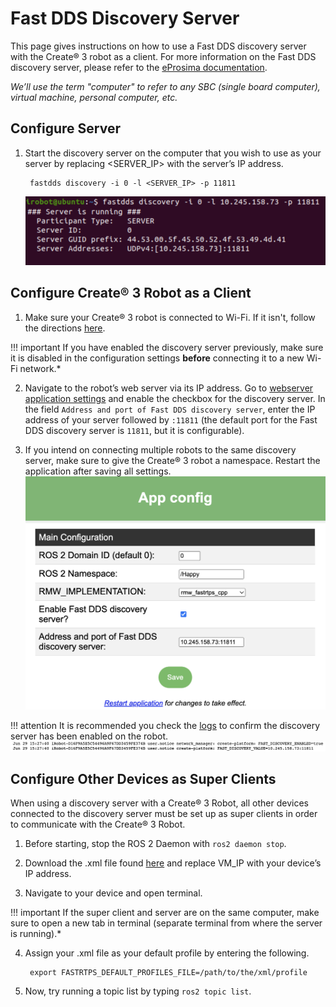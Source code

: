 # Fast DDS Discovery Server

This page gives instructions on how to use a Fast DDS discovery server with the Create® 3 robot as a client.
For more information on the Fast DDS discovery server, please refer to the [eProsima documentation](https://fastdds.docs.eprosima.com/en/latest/fastdds/ros2/discovery_server/ros2_discovery_server.html).

*We’ll use the term "computer" to refer to any SBC (single board computer), virtual machine, personal computer, etc.*

## Configure Server

1. Start the discovery server on the computer that you wish to use as your server by replacing <SERVER_IP> with the server’s IP address.

        fastdds discovery -i 0 -l <SERVER_IP> -p 11811
   
   ![](./data/fastdds.png)

## Configure Create® 3 Robot as a Client
1. Make sure your Create® 3 robot is connected to Wi-Fi. If it isn't, follow the directions [here](../provision/).

!!! important
    If you have enabled the discovery server previously, make sure it is disabled in the configuration settings **before** connecting it to a new Wi-Fi network.*

2. Navigate to the robot’s web server via its IP address.
Go to [webserver application settings](../../webserver/application/) and enable the checkbox for the discovery server.
In the field `Address and port of Fast DDS discovery server`, enter the IP address of your server followed by `:11811` (the default port for the Fast DDS discovery server is `11811`, but it is configurable).

3. If you intend on connecting multiple robots to the same discovery server, make sure to give the Create® 3 robot a namespace.
Restart the application after saving all settings.
  ![](./data/app-config.png)

!!! attention
      It is recommended you check the [logs](../../webserver/logs/) to confirm the discovery server has been enabled on the robot. ![](./data/logs.png)

## Configure Other Devices as Super Clients 
When using a discovery server with a Create® 3 Robot, all other devices connected to the discovery server must be set up as super clients in order to communicate with the Create® 3 Robot.

1. Before starting, stop the ROS 2 Daemon with `ros2 daemon stop`.

2. Download the .xml file found [here](data/super_client_configuration_file.xml) and replace VM_IP with your device’s IP address.

3. Navigate to your device and open terminal.

!!! important
    If the super client and server are on the same computer, make sure to open a new tab in terminal (separate terminal from where the server is running).*

4. Assign your .xml file as your default profile by entering the following.

        export FASTRTPS_DEFAULT_PROFILES_FILE=/path/to/the/xml/profile

5. Now, try running a topic list by typing `ros2 topic list`.
